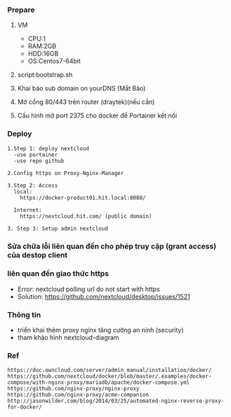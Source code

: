 ### Prepare
  1. VM
     - CPU:1
     - RAM:2GB
     - HDD:16GB
     - OS:Centos7-64bit

  2. script:bootstrap.sh
  3. Khai báo sub domain on yourDNS (Mắt Bảo)
  4. Mở cổng 80/443 trên router (draytek)(nếu cần)
  5. Cấu hình mở port 2375 cho docker để Portainer kết nối

### Deploy
    1.Step 1: deploy nextcloud
      -use portainer
      -use repo github

    2.Config https on Proxy-Nginx-Manager   

    3.Step 2: Access
      local:
        https://docker-product01.hit.local:8080/
      
      Internet:
        https://nextcloud.hit.com/ (public domain)

    3. Step 3: Setup admin nextcloud

### Sửa chữa lỗi liên quan đến cho phép truy cập (grant access) của destop client 
### liên quan đến giao thức https
- Error: nextcloud polling url do not start with https
- Solution: https://github.com/nextcloud/desktop/issues/1521


### Thông tin
- triển khai thêm proxy nginx tăng cường an ninh (security)
- tham khảo hình nextcloud-diagram

### Ref
```console
https://doc.owncloud.com/server/admin_manual/installation/docker/
https://github.com/nextcloud/docker/blob/master/.examples/docker-compose/with-nginx-proxy/mariadb/apache/docker-compose.yml
https://github.com/nginx-proxy/nginx-proxy
https://github.com/nginx-proxy/acme-companion
http://jasonwilder.com/blog/2014/03/25/automated-nginx-reverse-proxy-for-docker/
```










      
